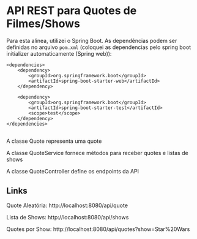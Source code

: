 # API REST para Quotes de Filmes/Shows

Para esta alinea, utilizei o Spring Boot. As dependências podem ser definidas no arquivo `pom.xml` (coloquei as dependencias pelo spring boot initializer automaticamente (Spring web)):

    <dependencies>
		<dependency>
			<groupId>org.springframework.boot</groupId>
			<artifactId>spring-boot-starter-web</artifactId>
		</dependency>

		<dependency>
			<groupId>org.springframework.boot</groupId>
			<artifactId>spring-boot-starter-test</artifactId>
			<scope>test</scope>
		</dependency>
	</dependencies>

##
A classe Quote representa uma quote

A classe QuoteService fornece métodos para receber quotes e listas de shows

A classe QuoteController define os endpoints da API
##



## Links

Quote Aleatória: http://localhost:8080/api/quote

Lista de Shows: http://localhost:8080/api/shows

Quotes por Show: http://localhost:8080/api/quotes?show=Star%20Wars